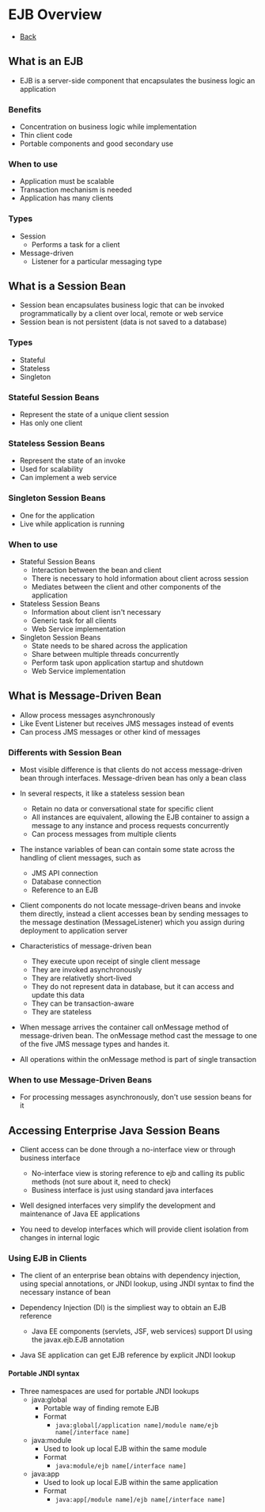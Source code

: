 # EJB Overview

+ [Back](../ORACLE_DOC.md)

## What is an EJB

+ EJB is a server-side component that encapsulates
    the business logic an application

### Benefits

+ Concentration on business logic while implementation
+ Thin client code
+ Portable components and good secondary use

### When to use

+ Application must be scalable
+ Transaction mechanism is needed
+ Application has many clients

### Types

+ Session
    + Performs a task for a client
+ Message-driven
    + Listener for a particular messaging type

## What is a Session Bean

+ Session bean encapsulates business logic that can be
    invoked programmatically by a client over local, remote
    or web service
+ Session bean is not persistent (data is not saved to a database)

### Types

+ Stateful
+ Stateless
+ Singleton

### Stateful Session Beans

+ Represent the state of a unique client session
+ Has only one client

### Stateless Session Beans

+ Represent the state of an invoke
+ Used for scalability
+ Can implement a web service

### Singleton Session Beans

+ One for the application
+ Live while application is running

### When to use

+ Stateful Session Beans
    + Interaction between the bean and client
    + There is necessary to hold information about client
        across session
    + Mediates between the client and other components of the
        application
+ Stateless Session Beans
    + Information about client isn't necessary
    + Generic task for all clients
    + Web Service implementation
+ Singleton Session Beans
    + State needs to be shared across the application
    + Share between multiple threads concurrently
    + Perform task upon application startup and shutdown
    + Web Service implementation

## What is Message-Driven Bean

+ Allow process messages asynchronously
+ Like Event Listener but receives JMS messages instead of events
+ Can process JMS messages or other kind of messages

### Differents with Session Bean

+ Most visible difference is that clients do not access message-driven
    bean through interfaces. Message-driven bean has only a bean class

+ In several respects, it like a stateless session bean
    + Retain no data or conversational state for specific client
    + All instances are equivalent, allowing the EJB container 
        to assign a message to any instance and process requests
        concurrently
    + Can process messages from multiple clients

+ The instance variables of bean can contain some state across
    the handling of client messages, such as
    + JMS API connection
    + Database connection
    + Reference to an EJB

+ Client components do not locate message-driven beans and invoke
    them directly, instead a client accesses bean by sending messages
    to the message destination (MessageListener) which you assign
    during deployment to application server

+ Characteristics of message-driven bean
    + They execute upon receipt of single client message
    + They are invoked asynchronously
    + They are relativetly short-lived
    + They do not represent data in database, but it can access 
        and update this data
    + They can be transaction-aware
    + They are stateless

+ When message arrives the container call onMessage method of
    message-driven bean. The onMessage method cast the message to one
    of the five JMS message types and handes it.

+ All operations within the onMessage method is part of single transaction

### When to use Message-Driven Beans

+ For processing messages asynchronously, don't use session beans for it

## Accessing Enterprise Java Session Beans

+ Client access can be done through a no-interface view or 
    through business interface
    + No-interface view is storing reference to ejb and calling
        its public methods (not sure about it, need to check)
    + Business interface is just using standard java interfaces

+ Well designed interfaces very simplify the development and maintenance
    of Java EE applications
+ You need to develop interfaces which will provide client isolation 
    from changes in internal logic

### Using EJB in Clients

+ The client of an enterprise bean obtains with dependency injection,
    using special annotations, or JNDI lookup, using JNDI syntax to find
    the necessary instance of bean

+ Dependency Injection (DI) is the simpliest way to obtain an EJB reference
    + Java EE components (servlets, JSF, web services) support DI using the
        javax.ejb.EJB annotation

+ Java SE application can get EJB reference by explicit JNDI lookup

#### Portable JNDI syntax

+ Three namespaces are used for portable JNDI lookups
    + java:global
        + Portable way of finding remote EJB
        + Format
            + `java:global[/application name]/module name/ejb name[/interface name]`
    + java:module
        + Used to look up local EJB within the same module
        + Format
            + `java:module/ejb name[/interface name]`
    + java:app
        + Used to look up local EJB within the same application
        + Format
            + `java:app[/module name]/ejb name[/interface name]`
